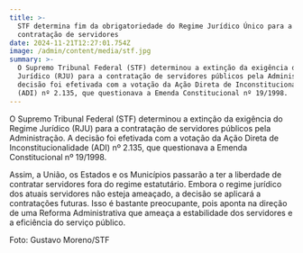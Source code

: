 ```yaml
---
title: >-
  STF determina fim da obrigatoriedade do Regime Jurídico Único para a
  contratação de servidores
date: 2024-11-21T12:27:01.754Z
image: /admin/content/media/stf.jpg
summary: >-
  O Supremo Tribunal Federal (STF) determinou a extinção da exigência do Regime
  Jurídico (RJU) para a contratação de servidores públicos pela Administração. A
  decisão foi efetivada com a votação da Ação Direta de Inconstitucionalidade
  (ADI) nº 2.135, que questionava a Emenda Constitucional nº 19/1998.
---
```

O Supremo Tribunal Federal (STF) determinou a extinção da exigência do Regime Jurídico (RJU) para a contratação de servidores públicos pela Administração. A decisão foi efetivada com a votação da Ação Direta de Inconstitucionalidade (ADI) nº 2.135, que questionava a Emenda Constitucional nº 19/1998.

Assim, a União, os Estados e os Municípios passarão a ter a liberdade de contratar servidores fora do regime estatutário. Embora o regime jurídico dos atuais servidores não esteja ameaçado, a decisão se aplicará a contratações futuras. Isso é bastante preocupante, pois aponta na direção de uma Reforma Administrativa que ameaça a estabilidade dos servidores e a eficiência do serviço público.

Foto: Gustavo Moreno/STF
